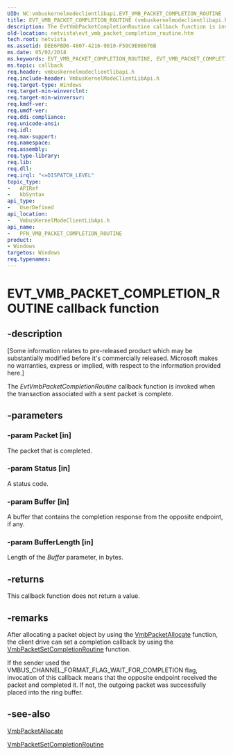 ```yaml
---
UID: NC:vmbuskernelmodeclientlibapi.EVT_VMB_PACKET_COMPLETION_ROUTINE
title: EVT_VMB_PACKET_COMPLETION_ROUTINE (vmbuskernelmodeclientlibapi.h)
description: The EvtVmbPacketCompletionRoutine callback function is invoked when the transaction associated with a sent packet is complete.
old-location: netvista\evt_vmb_packet_completion_routine.htm
tech.root: netvista
ms.assetid: DEE6FBD6-4807-4216-9010-F59C9E08076B
ms.date: 05/02/2018
ms.keywords: EVT_VMB_PACKET_COMPLETION_ROUTINE, EVT_VMB_PACKET_COMPLETION_ROUTINE callback, EvtVmbPacketCompletionRoutine, EvtVmbPacketCompletionRoutine callback function [Network Drivers Starting with Windows Vista], PFN_VMB_PACKET_COMPLETION_ROUTINE, PFN_VMB_PACKET_COMPLETION_ROUTINE callback function pointer [Network Drivers Starting with Windows Vista], netvista.evt_vmb_packet_completion_routine, vmbuskernelmodeclientlibapi/EvtVmbPacketCompletionRoutine
ms.topic: callback
req.header: vmbuskernelmodeclientlibapi.h
req.include-header: VmbusKernelModeClientLibApi.h
req.target-type: Windows
req.target-min-winverclnt: 
req.target-min-winversvr: 
req.kmdf-ver: 
req.umdf-ver: 
req.ddi-compliance: 
req.unicode-ansi: 
req.idl: 
req.max-support: 
req.namespace: 
req.assembly: 
req.type-library: 
req.lib: 
req.dll: 
req.irql: "<=DISPATCH_LEVEL"
topic_type:
-	APIRef
-	kbSyntax
api_type:
-	UserDefined
api_location:
-	VmbusKernelModeClientLibApi.h
api_name:
-	PFN_VMB_PACKET_COMPLETION_ROUTINE
product:
- Windows
targetos: Windows
req.typenames: 
---
```


# EVT_VMB_PACKET_COMPLETION_ROUTINE callback function


## -description


<p class="CCE_Message">[Some information relates to pre-released product which may be substantially modified before it's commercially released. Microsoft makes no warranties, express or implied, with respect to the information provided here.]

The <i>EvtVmbPacketCompletionRoutine</i> callback function is invoked when the transaction associated with a sent packet
is complete.  


## -parameters




### -param Packet [in]

The packet that is completed.



### -param Status [in]

A status code.


### -param Buffer [in]

A buffer that contains the completion response from the opposite endpoint, if any.



### -param BufferLength [in]

Length of the <i>Buffer</i> parameter, in bytes.


## -returns



This callback function does not return a value.




## -remarks



After allocating a packet object by using the <a href="https://msdn.microsoft.com/F121A7BC-5504-4CF5-8C8A-0568D6C4F77F">VmbPacketAllocate</a> function, the client drive can set a completion callback by using the <a href="https://msdn.microsoft.com/5781FE16-6CC8-425B-B14D-C78901D81A75">VmbPacketSetCompletionRoutine</a> function.  

If the sender used the VMBUS_CHANNEL_FORMAT_FLAG_WAIT_FOR_COMPLETION
flag, invocation of this callback means that the opposite endpoint received the packet and completed it.
If not, the outgoing packet was successfully placed into the ring buffer.




## -see-also




<a href="https://msdn.microsoft.com/F121A7BC-5504-4CF5-8C8A-0568D6C4F77F">VmbPacketAllocate</a>



<a href="https://msdn.microsoft.com/5781FE16-6CC8-425B-B14D-C78901D81A75">VmbPacketSetCompletionRoutine</a>
 

 

